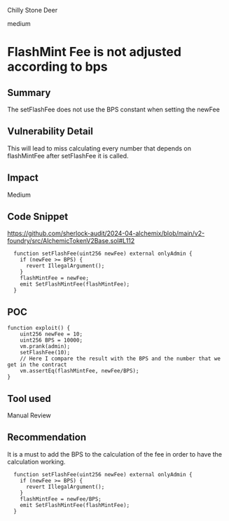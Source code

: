 Chilly Stone Deer

medium

# FlashMint Fee is not adjusted according to bps

## Summary

The setFlashFee does not use the BPS constant when setting the newFee

## Vulnerability Detail

This will lead to miss calculating every number that depends on flashMintFee after setFlashFee it is called.

## Impact

Medium

## Code Snippet

https://github.com/sherlock-audit/2024-04-alchemix/blob/main/v2-foundry/src/AlchemicTokenV2Base.sol#L112

```sol
  function setFlashFee(uint256 newFee) external onlyAdmin {
    if (newFee >= BPS) {
      revert IllegalArgument();
    }
    flashMintFee = newFee;
    emit SetFlashMintFee(flashMintFee);
  }
```

## POC

```sol
function exploit() {
    uint256 newFee = 10;
    uint256 BPS = 10000;
    vm.prank(admin);
    setFlashFee(10);
    // Here I compare the result with the BPS and the number that we get in the contract
    vm.assertEq(flashMintFee, newFee/BPS);
}
```


## Tool used

Manual Review

## Recommendation

It is a must to add the BPS to the calculation of the fee in order to have the calculation working.

```sol
  function setFlashFee(uint256 newFee) external onlyAdmin {
    if (newFee >= BPS) {
      revert IllegalArgument();
    }
    flashMintFee = newFee/BPS;
    emit SetFlashMintFee(flashMintFee);
  }
```

